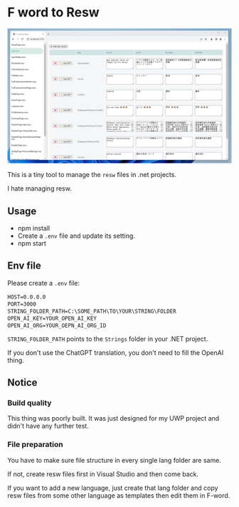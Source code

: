 # F word to Resw

![screenshot](screenshot.jpg)

This is a tiny tool to manage the `resw` files in .net projects.

I hate managing resw.

## Usage

 - npm install
 - Create a `.env` file and update its setting.
 - npm start

## Env file

Please create a `.env` file:

```
HOST=0.0.0.0
PORT=3000
STRING_FOLDER_PATH=C:\SOME_PATH\TO\YOUR\STRING\FOLDER
OPEN_AI_KEY=YOUR_OPEN_AI_KEY
OPEN_AI_ORG=YOUR_OEPN_AI_ORG_ID
```

`STRING_FOLDER_PATH` points to the `Strings` folder in your .NET project.

If you don't use the ChatGPT translation, you don't need to fill the OpenAI thing.

## Notice

### Build quality

This thing was poorly built. It was just designed for my UWP project and didn't have any further test.

### File preparation

You have to make sure file structure in every single lang folder are same.

If not, create resw files first in Visual Studio and then come back.

If you want to add a new language, just create that lang folder and copy resw files from some other language as templates then edit them in F-word. 
